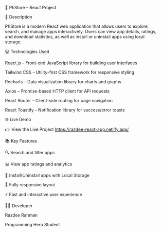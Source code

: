 🚀 PhStore – React Project

📝 Description

PhStore is a modern React web application that allows users to explore, search, and manage apps interactively.
Users can view app details, ratings, and download statistics, as well as install or uninstall apps using local storage.

💻 Technologies Used

React.js – Front-end JavaScript library for building user interfaces

Tailwind CSS – Utility-first CSS framework for responsive styling

Recharts – Data visualization library for charts and graphs

Axios – Promise-based HTTP client for API requests

React Router – Client-side routing for page navigation

React Toastify – Notification library for success/error toasts

🌐 Live Demo

👉 View the Live Project https://razdee-react-app.netlify.app/

📚 Key Features

🔍 Search and filter apps

📊 View app ratings and analytics

💾 Install/Uninstall apps with Local Storage

📱 Fully responsive layout

⚡ Fast and interactive user experience

👨‍💻 Developer

Razdee Rahman

Programming Hero Student